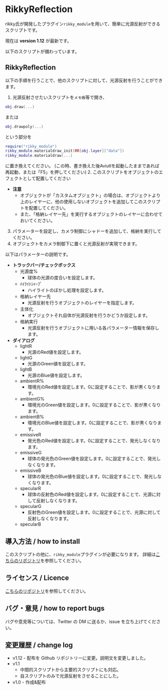 # RikkyReflection

rikky氏が開発したプラグイン`rikky_module`を用いて、簡単に光源反射ができるスクリプトです。

現在は **version 1.12** が最新です。

以下のスクリプトが備わっています。

## RikkyReflection

以下の手順を行うことで、他のスクリプトに対して、光源反射を行うことができます。

1. 光源反射させたいスクリプトを`メモ帳`等で開き、

  ```lua
  obj.draw(...)
  ```

  または

  ```lua
  obj.drawpoly(...)
  ```

  という部分を

  ```lua
  require("rikky_module")
  rikky_module.materialdraw_init(RR[obj.layer]["data"])
  rikky_module.materialdraw(...)
  ```

  に置き換えてください。
  (この時、書き換えた後Aviutlを起動したままであれば再起動、または「F5」を押してください)
2. このスクリプトをオブジェクトのエフェクトとして配置してください

- **注意**
  - オブジェクトが「カスタムオブジェクト」の場合は、オブジェクトより上のレイヤーに、他の使用しないオブジェクトを追加してこのスクリプトを配置してください。
  - また、「格納レイヤー先」を実行するオブジェクトのレイヤーに合わせておいてください。

3. パラメーターを設定し、カメラ制御にシャドーを追加して、格納を実行してください。
4. オブジェクトをカメラ制御下に置くと光源反射が実現できます。

以下はパラメーターの説明です。

- **トラックバー/チェックボックス**
  - 光源度%
    - 球体の光源の度合いを設定します。
  - ﾊｲﾗｲﾄｼｬｰﾌﾟ
    - ハイライトのぼかし処理を設定します。
  - 格納レイヤー先
    - 光源反射を行うオブジェクトのレイヤーを指定します。
  - 主体化
    - オブジェクトそれ自体が光源反射を行うかどうか設定します。
  - 格納実行
    - 光源反射を行うオブジェクトに用いる各パラメーター情報を保存します。
- **ダイアログ**
  - lightR
    - 光源のRed値を設定します。
  - lightG
    - 光源のGreen値を設定します。
  - lightB
    - 光源のBlue値を設定します。
  - ambientR%
    - 環境光のRed値を設定します。0に設定することで、影が黒くなります。
  - ambientG%
    - 環境光のGreen値を設定します。0に設定することで、影が黒くなります。
  - ambientB%
    - 環境光のBlue値を設定します。0に設定することで、影が黒くなります。
  - emissiveR
    - 発光色のRed値を設定します。0に設定することで、発光しなくなります。
  - emissiveG
    - 球体の発光色のGreen値を設定します。0に設定することで、発光しなくなります。
  - emissiveB
    - 球体の発光色のBlue値を設定します。0に設定することで、発光しなくなります。
  - specularR
    - 球体の反射色のRed値を設定します。0に設定することで、光源に対して反射しなくなります。
  - specularG
    - 反射色のGreen値を設定します。0に設定することで、光源に対して反射しなくなります。
  - specularB

## 導入方法 / how to install

このスクリプトの他に、`rikky_module`プラグインが必要になります。
詳細は[こちらのリポジトリ](https://github.com/Aodaruma/Aodaruma-AviUtl-Script)を参照してください。

## ライセンス / Licence

[こちらのリポジトリ](https://github.com/Aodaruma/Aodaruma-AviUtl-Script)を参照してください。

## バグ・意見 / how to report bugs

バグや意見等については、Twitter の DM に送るか、issue を立ち上げてください。

## 変更履歴 / change log

- v1.12 - 配布を Github リポジトリーに変更。説明文を変更しました。
- v1.1
  - 中間的スクリプトから主要的スクリプトにも対応。
  - 自スクリプトのみで光源反射をさせることにした。
- v1.0 -  作成&配布
